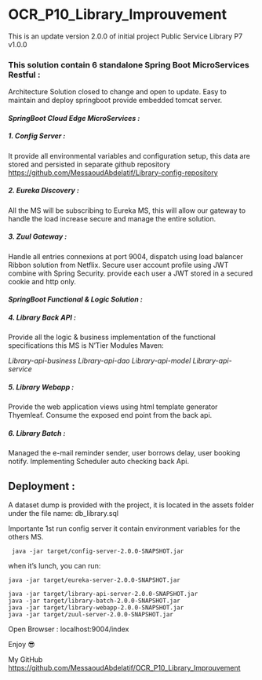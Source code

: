 # **OCR_P10_Library_Improuvement**
This is an update version 2.0.0 of initial project Public Service Library P7 v1.0.0

### **This solution contain 6 standalone Spring Boot MicroServices Restful :**

Architecture Solution closed to change and open to update.
Easy to maintain and deploy springboot provide embedded tomcat server.

#### _SpringBoot Cloud Edge MicroServices :_

##### 1. **Config Server :**
It provide all environmental variables and configuration setup, this data are stored and persisted in separate github repository https://github.com/MessaoudAbdelatif/Library-config-repository

##### 2. **Eureka Discovery :**
All the MS will be subscribing to Eureka MS, this will allow our gateway to handle the load increase secure and manage the entire solution.

##### 3. **Zuul Gateway :** 
Handle all entries connexions at port 9004, dispatch using load balancer Ribbon solution from Netflix.
Secure user account profile using JWT combine with Spring Security.
provide each user a JWT stored in a secured cookie and http only.

#### _SpringBoot Functional & Logic Solution :_

##### 4. **Library Back API :**
Provide all the logic & business implementation of the functional specifications this MS is N’Tier Modules Maven:

_Library-api-business
Library-api-dao
Library-api-model
Library-api-service_

##### 5. **Library Webapp :**
Provide the web application views using html template generator Thyemleaf.
Consume the exposed end point from the back api.

##### 6. **Library Batch :** 
Managed the e-mail reminder sender, user borrows delay, user booking notify.
Implementing Scheduler auto checking back Api.

## Deployment :

A dataset dump is provided with the project, it is located in the assets folder under the file name: db_library.sql 

Importante 1st run config server it contain environment variables for the others MS.

     java -jar target/config-server-2.0.0-SNAPSHOT.jar

when it’s lunch,  you can run:

    java -jar target/eureka-server-2.0.0-SNAPSHOT.jar

    java -jar target/library-api-server-2.0.0-SNAPSHOT.jar
    java -jar target/library-batch-2.0.0-SNAPSHOT.jar
    java -jar target/library-webapp-2.0.0-SNAPSHOT.jar
    java -jar target/zuul-server-2.0.0-SNAPSHOT.jar
    
    
Open Browser : localhost:9004/index 

Enjoy 😎


My GitHub
https://github.com/MessaoudAbdelatif/OCR_P10_Library_Improuvement
